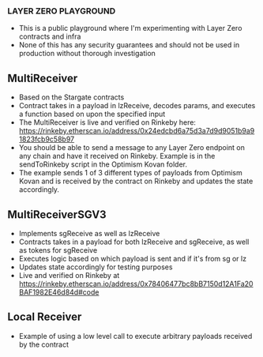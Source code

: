### LAYER ZERO PLAYGROUND

- This is a public playground where I'm experimenting with Layer Zero contracts and infra
- None of this has any security guarantees and should not be used in production without thorough investigation

## MultiReceiver

- Based on the Stargate contracts
- Contract takes in a payload in lzReceive, decodes params, and executes a function based on upon the specified input
- The MultiReceiver is live and verified on Rinkeby here: https://rinkeby.etherscan.io/address/0x24edcbd6a75d3a7d9d9051b9a91823fcb9c58b97
- You should be able to send a message to any Layer Zero endpoint on any chain and have it received on Rinkeby. Example is in the sendToRinkeby script in the Optimism Kovan folder.
- The example sends 1 of 3 different types of payloads from Optimism Kovan and is received by the contract on Rinkeby and updates the state accordingly.

## MultiReceiverSGV3

- Implements sgReceive as well as lzReceive
- Contracts takes in a payload for both lzReceive and sgReceive, as well as tokens for sgReceive
- Executes logic based on which payload is sent and if it's from sg or lz
- Updates state accordingly for testing purposes
- Live and verified on Rinkeby at https://rinkeby.etherscan.io/address/0x78406477bc8bB7150d12A1Fa20BAF1982E46d84d#code

## Local Receiver

- Example of using a low level call to execute arbitrary payloads received by the contract

